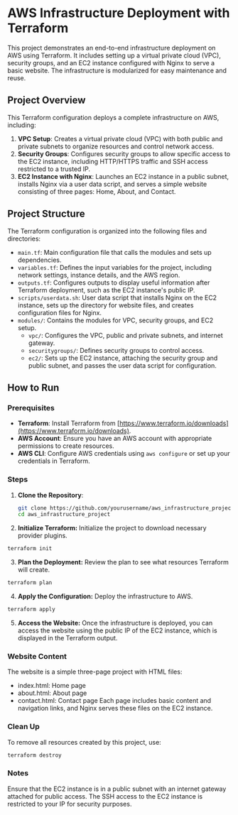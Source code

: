 # AWS Infrastructure Deployment with Terraform

This project demonstrates an end-to-end infrastructure deployment on AWS using Terraform. It includes setting up a virtual private cloud (VPC), security groups, and an EC2 instance configured with Nginx to serve a basic website. The infrastructure is modularized for easy maintenance and reuse.

## Project Overview

This Terraform configuration deploys a complete infrastructure on AWS, including:

1. **VPC Setup**: Creates a virtual private cloud (VPC) with both public and private subnets to organize resources and control network access.
2. **Security Groups**: Configures security groups to allow specific access to the EC2 instance, including HTTP/HTTPS traffic and SSH access restricted to a trusted IP.
3. **EC2 Instance with Nginx**: Launches an EC2 instance in a public subnet, installs Nginx via a user data script, and serves a simple website consisting of three pages: Home, About, and Contact.

## Project Structure

The Terraform configuration is organized into the following files and directories:

- `main.tf`: Main configuration file that calls the modules and sets up dependencies.
- `variables.tf`: Defines the input variables for the project, including network settings, instance details, and the AWS region.
- `outputs.tf`: Configures outputs to display useful information after Terraform deployment, such as the EC2 instance's public IP.
- `scripts/userdata.sh`: User data script that installs Nginx on the EC2 instance, sets up the directory for website files, and creates configuration files for Nginx.
- `modules/`: Contains the modules for VPC, security groups, and EC2 setup.
  - `vpc/`: Configures the VPC, public and private subnets, and internet gateway.
  - `securitygroups/`: Defines security groups to control access.
  - `ec2/`: Sets up the EC2 instance, attaching the security group and public subnet, and passes the user data script for configuration.

## How to Run

### Prerequisites

- **Terraform**: Install Terraform from [https://www.terraform.io/downloads](https://www.terraform.io/downloads).
- **AWS Account**: Ensure you have an AWS account with appropriate permissions to create resources.
- **AWS CLI**: Configure AWS credentials using `aws configure` or set up your credentials in Terraform.

### Steps

1. **Clone the Repository**:
   ```bash
   git clone https://github.com/yourusername/aws_infrastructure_project.git
   cd aws_infrastructure_project
   ```
2. **Initialize Terraform:** Initialize the project to download necessary provider plugins.

```bash
terraform init
````
3. **Plan the Deployment:** Review the plan to see what resources Terraform will create.
```bash
terraform plan
```
4. **Apply the Configuration:** Deploy the infrastructure to AWS.
```bash
terraform apply
```
5. **Access the Website:**
Once the infrastructure is deployed, you can access the website using the public IP of the EC2 instance, which is displayed in the Terraform output.

### Website Content
The website is a simple three-page project with HTML files:

- index.html: Home page
- about.html: About page
- contact.html: Contact page
Each page includes basic content and navigation links, and Nginx serves these files on the EC2 instance.

### Clean Up
To remove all resources created by this project, use:
```bash
terraform destroy
```
### Notes
Ensure that the EC2 instance is in a public subnet with an internet gateway attached for public access.
The SSH access to the EC2 instance is restricted to your IP for security purposes.


